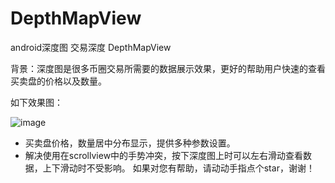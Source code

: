 # DepthMapView
android深度图 交易深度 DepthMapView


背景：深度图是很多币圈交易所需要的数据展示效果，更好的帮助用户快速的查看买卖盘的价格以及数量。

如下效果图：

![image](https://upload-images.jianshu.io/upload_images/2159494-931afa3769a11abf.gif)


- 买卖盘价格，数量居中分布显示，提供多种参数设置。
- 解决使用在scrollview中的手势冲突，按下深度图上时可以左右滑动查看数据，上下滑动时不受影响。
如果对您有帮助，请动动手指点个star，谢谢！
